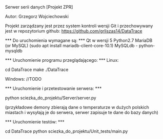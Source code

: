 Serwer serii danych [Projekt ZPR]

Autor:
Grzegorz Wojciechowski

Projekt zarządzany jest przez system kontroli wersji Git i przechowywany jest w repozytorium github:
https://github.com/grliszas14/DataTrace

*** Do uruchomienia wymagane są: ***
Qt w wersji 5
Python2.7
MariaDB (or MySQL)
(sudo apt install mariadb-client-core-10.1)
MySQLdb - python-mysqldb

*** Uruchomienie programu przeglądającego: ***
Linux:

cd DataTrace
make
./DataTrace

Windows:
//TODO

*** Uruchomienie i przetestowanie serwera: ***

python sciezka_do_projektu/Server/server.py

(przykładowe demony zbierają dane o temperaturze w dużych polskich miastach i wysyłają je do serwera, serwer zapisuje te dane do bazy danych)

*** Uruchomienie testów: ***

cd DataTrace
python sciezka_do_projektu/Unit_tests/main.py
